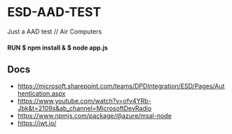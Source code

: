 # ESD-AAD-TEST
Just a AAD test // Air Computers 

#### RUN $ npm install  &  $ node app.js 


## Docs
- https://microsoft.sharepoint.com/teams/DPDIntegration/ESD/Pages/Authentication.aspx
- https://www.youtube.com/watch?v=ofv4YRb-Jbk&t=2109s&ab_channel=MicrosoftDevRadio
- https://www.npmjs.com/package/@azure/msal-node
- https://jwt.io/
